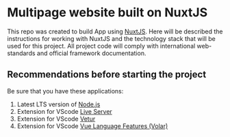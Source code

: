 # Multipage website built on NuxtJS

This repo was created to build App using [NuxtJS](https://nuxtjs.org/). Here will be described the instructions for working with NuxtJS and the technology stack that will be used for this project. All project code will comply with international web-standards and official framework documentation.

## Recommendations before starting the project

Be sure that you have these applications:
1. Latest LTS version of [Node.js](https://nodejs.org/en/)
2. Extension for VScode [Live Server](https://marketplace.visualstudio.com/items?itemName=ritwickdey.LiveServer)
3. Extension for VScode [Vetur](https://marketplace.visualstudio.com/items?itemName=octref.vetur)
4. Extension for VScode [Vue Language Features (Volar)](https://marketplace.visualstudio.com/items?itemName=Vue.volar)